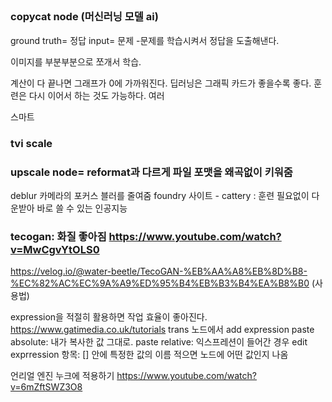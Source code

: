 ## 
### copycat node (머신러닝 모델 ai)
  ground truth= 정답 
  input= 문제 -문제를 학습시켜서 정답을 도출해낸다.
  
  이미지를 부분부분으로 쪼개서 학습.
  
  계산이 다 끝나면 그래프가 0에 가까워진다. 딥러닝은 그래픽 카드가 좋을수록 좋다. 
  훈련은 다시 이어서 하는 것도 가능하다. 여러 
 
 스마트 
 
 ### tvi scale
 ### upscale node= reformat과 다르게 파일 포맷을 왜곡없이 키워줌 
 deblur 카메라의 포커스 블러를 줄여줌
 foundry 사이트 - cattery : 훈련 필요없이 다운받아 바로 쓸 수 있는 인공지능
 
 ### tecogan: 화질 좋아짐 https://www.youtube.com/watch?v=MwCgvYtOLS0
 https://velog.io/@water-beetle/TecoGAN-%EB%AA%A8%EB%8D%B8-%EC%82%AC%EC%9A%A9%ED%95%B4%EB%B3%B4%EA%B8%B0 (사용법)
 
expression을 적절히 활용하면 작업 효율이 좋아진다.
https://www.gatimedia.co.uk/tutorials
trans 노드에서 add expression
paste absolute: 내가 복사한 값 그대로. paste relative: 익스프레션이 들어간 경우
edit exprression 항목: 
[] 안에 특정한 값의 이름 적으면 노드에 어떤 값인지 나옴
 
 
 언리얼 엔진 누크에 적용하기 https://www.youtube.com/watch?v=6mZftSWZ3O8
